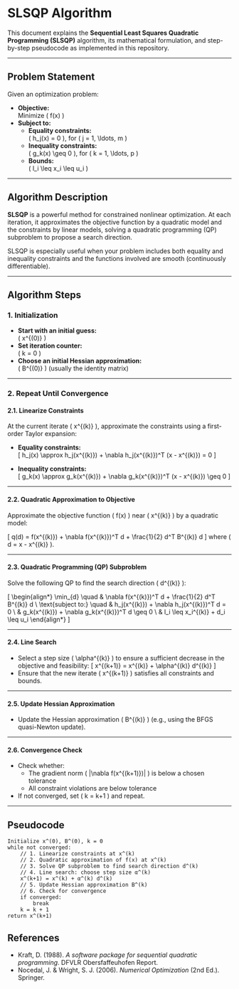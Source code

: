 # SLSQP Algorithm

This document explains the **Sequential Least Squares Quadratic Programming (SLSQP)** algorithm, its mathematical formulation, and step-by-step pseudocode as implemented in this repository.

---

## **Problem Statement**

Given an optimization problem:

- **Objective:**  
  Minimize \( f(x) \)
- **Subject to:**
  - **Equality constraints:**  
    \( h_j(x) = 0 \), for \( j = 1, \ldots, m \)
  - **Inequality constraints:**  
    \( g_k(x) \geq 0 \), for \( k = 1, \ldots, p \)
  - **Bounds:**  
    \( l_i \leq x_i \leq u_i \)

---

## **Algorithm Description**

**SLSQP** is a powerful method for constrained nonlinear optimization. At each iteration, it approximates the objective function by a quadratic model and the constraints by linear models, solving a quadratic programming (QP) subproblem to propose a search direction.

SLSQP is especially useful when your problem includes both equality and inequality constraints and the functions involved are smooth (continuously differentiable).

---

## **Algorithm Steps**

### **1. Initialization**
- **Start with an initial guess:**  
  \( x^{(0)} \)
- **Set iteration counter:**  
  \( k = 0 \)
- **Choose an initial Hessian approximation:**  
  \( B^{(0)} \) (usually the identity matrix)

---

### **2. Repeat Until Convergence**

#### **2.1. Linearize Constraints**
At the current iterate \( x^{(k)} \), approximate the constraints using a first-order Taylor expansion:

- **Equality constraints:**  
  \[
  h_j(x) \approx h_j(x^{(k)}) + \nabla h_j(x^{(k)})^T (x - x^{(k)}) = 0
  \]

- **Inequality constraints:**  
  \[
  g_k(x) \approx g_k(x^{(k)}) + \nabla g_k(x^{(k)})^T (x - x^{(k)}) \geq 0
  \]

---

#### **2.2. Quadratic Approximation to Objective**
Approximate the objective function \( f(x) \) near \( x^{(k)} \) by a quadratic model:

\[
q(d) = f(x^{(k)}) + \nabla f(x^{(k)})^T d + \frac{1}{2} d^T B^{(k)} d
\]
where \( d = x - x^{(k)} \).

---

#### **2.3. Quadratic Programming (QP) Subproblem**
Solve the following QP to find the search direction \( d^{(k)} \):

\[
\begin{align*}
\min_{d} \quad & \nabla f(x^{(k)})^T d + \frac{1}{2} d^T B^{(k)} d \\
\text{subject to:} \quad & h_j(x^{(k)}) + \nabla h_j(x^{(k)})^T d = 0 \\
                        & g_k(x^{(k)}) + \nabla g_k(x^{(k)})^T d \geq 0 \\
                        & l_i \leq x_i^{(k)} + d_i \leq u_i
\end{align*}
\]

---

#### **2.4. Line Search**
- Select a step size \( \alpha^{(k)} \) to ensure a sufficient decrease in the objective and feasibility:
  \[
  x^{(k+1)} = x^{(k)} + \alpha^{(k)} d^{(k)}
  \]
- Ensure that the new iterate \( x^{(k+1)} \) satisfies all constraints and bounds.

---

#### **2.5. Update Hessian Approximation**
- Update the Hessian approximation \( B^{(k)} \) (e.g., using the BFGS quasi-Newton update).

---

#### **2.6. Convergence Check**
- Check whether:
  - The gradient norm \( \|\nabla f(x^{(k+1)})\| \) is below a chosen tolerance
  - All constraint violations are below tolerance
- If not converged, set \( k = k+1 \) and repeat.

---

## **Pseudocode**

```pseudo
Initialize x^(0), B^(0), k = 0
while not converged:
    // 1. Linearize constraints at x^(k)
    // 2. Quadratic approximation of f(x) at x^(k)
    // 3. Solve QP subproblem to find search direction d^(k)
    // 4. Line search: choose step size α^(k)
    x^(k+1) = x^(k) + α^(k) d^(k)
    // 5. Update Hessian approximation B^(k)
    // 6. Check for convergence
    if converged:
        break
    k = k + 1
return x^(k+1)
```

## References

- Kraft, D. (1988). *A software package for sequential quadratic programming*. DFVLR Obersfaffeuhofen Report.
- Nocedal, J. & Wright, S. J. (2006). *Numerical Optimization* (2nd Ed.). Springer.
